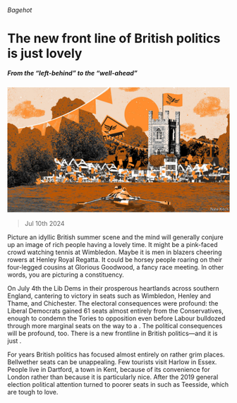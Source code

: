 ###### Bagehot

# The new front line of British politics is just lovely 

##### From the “left-behind” to the “well-ahead” 

![image](images/20240713_BRD000.jpg) 

> Jul 10th 2024 

Picture an idyllic British summer scene and the mind will generally conjure up an image of rich people having a lovely time. It might be a pink-faced crowd watching tennis at Wimbledon. Maybe it is men in blazers cheering rowers at Henley Royal Regatta. It could be horsey people roaring on their four-legged cousins at Glorious Goodwood, a fancy race meeting. In other words, you are picturing a  constituency. 

On July 4th the Lib Dems  in their prosperous heartlands across southern England, cantering to victory in seats such as Wimbledon, Henley and Thame, and Chichester. The electoral consequences were profound: the Liberal Democrats gained 61 seats almost entirely from the Conservatives, enough to condemn the Tories to opposition even before Labour bulldozed through more marginal seats on the way to a . The political consequences will be profound, too. There is a new frontline in British politics—and it is just . 

For years British politics has focused almost entirely on rather grim places. Bellwether seats can be unappealing. Few tourists visit Harlow in Essex. People live in Dartford, a town in Kent, because of its convenience for London rather than because it is particularly nice. After the 2019 general election political attention turned to poorer seats in  such as Teesside, which are tough to love. 


